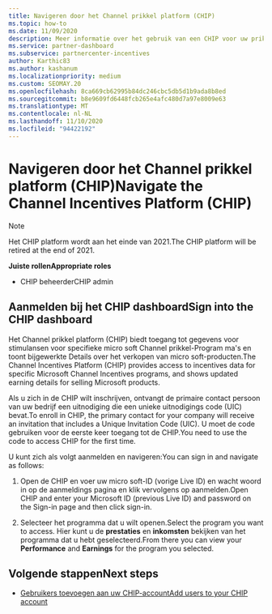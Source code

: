 ```yaml
---
title: Navigeren door het Channel prikkel platform (CHIP)
ms.topic: how-to
ms.date: 11/09/2020
description: Meer informatie over het gebruik van een CHIP voor uw prikkels.
ms.service: partner-dashboard
ms.subservice: partnercenter-incentives
author: Karthic83
ms.author: kashanum
ms.localizationpriority: medium
ms.custom: SEOMAY.20
ms.openlocfilehash: 8ca669cb62995b84dc246cbc5db5d1b9ada8b8ed
ms.sourcegitcommit: b8e9609fd6448fcb265e4afc480d7a97e8009e63
ms.translationtype: MT
ms.contentlocale: nl-NL
ms.lasthandoff: 11/10/2020
ms.locfileid: "94422192"
---
```

# <a name="navigate-the-channel-incentives-platform-chip"></a><span data-ttu-id="20584-103">Navigeren door het Channel prikkel platform (CHIP)</span><span class="sxs-lookup"><span data-stu-id="20584-103">Navigate the Channel Incentives Platform (CHIP)</span></span>

>[!NOTE]
><span data-ttu-id="20584-104">Het CHIP platform wordt aan het einde van 2021.</span><span class="sxs-lookup"><span data-stu-id="20584-104">The CHIP platform will be retired at the end of 2021.</span></span>

<span data-ttu-id="20584-105">**Juiste rollen**</span><span class="sxs-lookup"><span data-stu-id="20584-105">**Appropriate roles**</span></span>

- <span data-ttu-id="20584-106">CHIP beheerder</span><span class="sxs-lookup"><span data-stu-id="20584-106">CHIP admin</span></span>

## <a name="sign-into-the-chip-dashboard"></a><span data-ttu-id="20584-107">Aanmelden bij het CHIP dashboard</span><span class="sxs-lookup"><span data-stu-id="20584-107">Sign into the CHIP dashboard</span></span>

<span data-ttu-id="20584-108">Het Channel prikkel platform (CHIP) biedt toegang tot gegevens voor stimulansen voor specifieke micro soft Channel prikkel-Program ma's en toont bijgewerkte Details over het verkopen van micro soft-producten.</span><span class="sxs-lookup"><span data-stu-id="20584-108">The Channel Incentives Platform (CHIP) provides access to incentives data for specific Microsoft Channel Incentives programs, and shows updated earning details for selling Microsoft products.</span></span>

<span data-ttu-id="20584-109">Als u zich in de CHIP wilt inschrijven, ontvangt de primaire contact persoon van uw bedrijf een uitnodiging die een unieke uitnodigings code (UIC) bevat.</span><span class="sxs-lookup"><span data-stu-id="20584-109">To enroll in CHIP, the primary contact for your company will receive an invitation that includes a Unique Invitation Code (UIC).</span></span> <span data-ttu-id="20584-110">U moet de code gebruiken voor de eerste keer toegang tot de CHIP.</span><span class="sxs-lookup"><span data-stu-id="20584-110">You need to use the code to access CHIP for the first time.</span></span>


<span data-ttu-id="20584-111">U kunt zich als volgt aanmelden en navigeren:</span><span class="sxs-lookup"><span data-stu-id="20584-111">You can sign in and navigate as follows:</span></span>

1. <span data-ttu-id="20584-112">Open de CHIP en voer uw micro soft-ID (vorige Live ID) en wacht woord in op de aanmeldings pagina en klik vervolgens op aanmelden.</span><span class="sxs-lookup"><span data-stu-id="20584-112">Open CHIP and enter your Microsoft ID (previous Live ID) and password on the Sign-in page and then click sign-in.</span></span>
 
1. <span data-ttu-id="20584-113">Selecteer het programma dat u wilt openen.</span><span class="sxs-lookup"><span data-stu-id="20584-113">Select the program you want to access.</span></span>
<span data-ttu-id="20584-114">Hier kunt u de **prestaties** en **inkomsten** bekijken van het programma dat u hebt geselecteerd.</span><span class="sxs-lookup"><span data-stu-id="20584-114">From there you can view your **Performance** and **Earnings** for the program you selected.</span></span> 

## <a name="next-steps"></a><span data-ttu-id="20584-115">Volgende stappen</span><span class="sxs-lookup"><span data-stu-id="20584-115">Next steps</span></span>

- [<span data-ttu-id="20584-116">Gebruikers toevoegen aan uw CHIP-account</span><span class="sxs-lookup"><span data-stu-id="20584-116">Add users to your CHIP account</span></span>](chip-users.md)